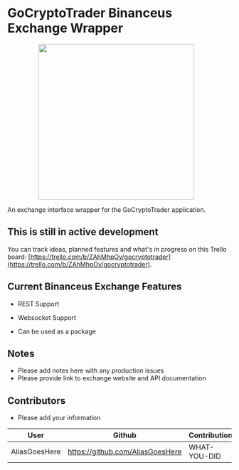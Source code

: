 
# GoCryptoTrader Binanceus Exchange Wrapper

<img src="/common/gctlogo.png?raw=true" width="350px" height="350px" hspace="70">

An exchange interface wrapper for the GoCryptoTrader application.

## This is still in active development

You can track ideas, planned features and what's in progress on this Trello board: [https://trello.com/b/ZAhMhpOy/gocryptotrader](https://trello.com/b/ZAhMhpOy/gocryptotrader).

## Current Binanceus Exchange Features

+ REST Support 
+ Websocket Support 

+ Can be used as a package

## Notes

+ Please add notes here with any production issues
+ Please provide link to exchange website and API documentation

## Contributors

+ Please add your information

|User|Github|Contribution|
|--|--|--|
|AliasGoesHere|https://github.com/AliasGoesHere |WHAT-YOU-DID|
